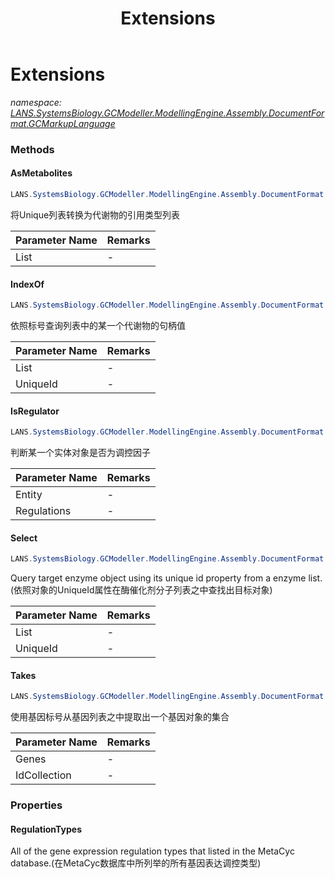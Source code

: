 ﻿---
title: Extensions
---

# Extensions
_namespace: [LANS.SystemsBiology.GCModeller.ModellingEngine.Assembly.DocumentFormat.GCMarkupLanguage](N-LANS.SystemsBiology.GCModeller.ModellingEngine.Assembly.DocumentFormat.GCMarkupLanguage.html)_





### Methods

#### AsMetabolites
```csharp
LANS.SystemsBiology.GCModeller.ModellingEngine.Assembly.DocumentFormat.GCMarkupLanguage.Extensions.AsMetabolites(Microsoft.VisualBasic.List{System.String})
```
将Unique列表转换为代谢物的引用类型列表

|Parameter Name|Remarks|
|--------------|-------|
|List|-|


#### IndexOf
```csharp
LANS.SystemsBiology.GCModeller.ModellingEngine.Assembly.DocumentFormat.GCMarkupLanguage.Extensions.IndexOf(System.Collections.Generic.IEnumerable{LANS.SystemsBiology.GCModeller.ModellingEngine.Assembly.DocumentFormat.GCMarkupLanguage.GCML_Documents.XmlElements.Metabolism.Metabolite},System.String)
```
依照标号查询列表中的某一个代谢物的句柄值

|Parameter Name|Remarks|
|--------------|-------|
|List|-|
|UniqueId|-|


#### IsRegulator
```csharp
LANS.SystemsBiology.GCModeller.ModellingEngine.Assembly.DocumentFormat.GCMarkupLanguage.Extensions.IsRegulator(LANS.SystemsBiology.GCModeller.ModellingEngine.Assembly.DocumentFormat.GCMarkupLanguage.GCML_Documents.XmlElements.SignalTransductions.Regulator,LANS.SystemsBiology.Assembly.MetaCyc.File.DataFiles.Regulations)
```
判断某一个实体对象是否为调控因子

|Parameter Name|Remarks|
|--------------|-------|
|Entity|-|
|Regulations|-|


#### Select
```csharp
LANS.SystemsBiology.GCModeller.ModellingEngine.Assembly.DocumentFormat.GCMarkupLanguage.Extensions.Select(Microsoft.VisualBasic.List{LANS.SystemsBiology.Assembly.MetaCyc.File.DataFiles.Slots.Protein.IEnzyme},System.String)
```
Query target enzyme object using its unique id property from a enzyme list.(依照对象的UniqueId属性在酶催化剂分子列表之中查找出目标对象)

|Parameter Name|Remarks|
|--------------|-------|
|List|-|
|UniqueId|-|


#### Takes
```csharp
LANS.SystemsBiology.GCModeller.ModellingEngine.Assembly.DocumentFormat.GCMarkupLanguage.Extensions.Takes(LANS.SystemsBiology.GCModeller.ModellingEngine.Assembly.DocumentFormat.GCMarkupLanguage.GCML_Documents.XmlElements.Bacterial_GENOME.GeneObject[],Microsoft.VisualBasic.List{System.String})
```
使用基因标号从基因列表之中提取出一个基因对象的集合

|Parameter Name|Remarks|
|--------------|-------|
|Genes|-|
|IdCollection|-|



### Properties

#### RegulationTypes
All of the gene expression regulation types that listed in the MetaCyc database.(在MetaCyc数据库中所列举的所有基因表达调控类型)
